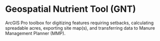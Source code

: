 # Geospatial Nutrient Tool (GNT)
ArcGIS Pro toolbox for digitizing features requiring setbacks, calculating spreadable acres, exporting site map(s), and transferring data to Manure Management Planner (MMP).
